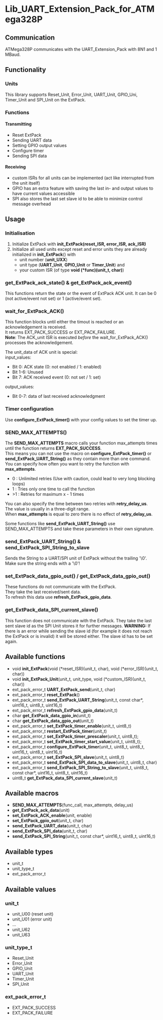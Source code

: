 # Lib_UART_Extension_Pack_for_ATMega328P

## Communication

ATMega328P communicates with the UART_Extension_Pack with 8N1 and 1 MBaud.

## Functionality
### Units

This library supports Reset_Unit, Error_Unit, UART_Unit, GPIO_Uni, Timer_Unit and SPI_Unit on the ExtPack.  

### Functions

#### Transmitting

- Reset ExtPack
- Sending UART data
- Setting GPIO output values
- Configure timer
- Sending SPI data

#### Receiving

- custom ISRs for all units can be implemented (act like interrupted from the unit itself)
- GPIO has an extra feature with saving the last in- and output values to have current values accessible
- SPI also stores the last set slave id to be able to minimize control message overhead

## Usage

### Initialisation

1) Initialize ExtPack with __init_ExtPack(reset_ISR, error_ISR, ack_ISR)__
2) Initialize all used units except reset and error units they are already initialized in __init_ExtPack__() with 
   - unit number (__unit_UXX__)
   - unit type (__UART_Unit__, __GPIO_Unit__ or __Timer_Unit__) and
   - your custom ISR (of type __void (*func)(unit_t, char)__)

### get_ExtPack_ack_state() & get_ExtPack_ack_event()

This functions return the state or the event of ExtPack ACK unit. 
It can be 0 (not active/event not set) or 1 (active/event set).

### wait_for_ExtPack_ACK()

This function blocks until either the timout is reached or an acknowledgement is received.  
It returns EXT_PACK_SUCCESS or EXT_PACK_FAILURE.  
**Note**: The ACK_unit ISR is executed _before_ the wait_for_ExtPack_ACK() processes the acknowledgement.  

The unit_data of ACK unit is special:  
input_values:
- Bit 0: ACK state (0: not enabled / 1: enabled)  
- Bit 1-6: Unused  
- Bit 7: ACK received event (0: not set / 1: set)

output_values:
- Bit 0-7: data of last received acknowledgment  

### Timer configuration

Use __configure_ExtPack_timer()__ with your config values to set the timer up.

### SEND_MAX_ATTEMPTS()

The __SEND_MAX_ATTEMPTS__ macro calls your function max_attempts times until the function returns __EXT_PACK_SUCCESS__.  
This means you can not use the macro on __configure_ExtPack_timer()__ or __send_ExtPack_UART_String()__ as they contain more than one command.  
You can specify how often you want to retry the function with __max_attempts__.  
- 0 : Unlimited retries (Use with caution, could lead to very long blocking loops)
- 1 : Tries only one time to call the function
- \>1 : Retries for maximum x - 1 times

You can also specify the time between two retries with __retry_delay_us__.  
The value is usually in a three-digit range.  
When __max_attempts__ is equal to zero there is no effect of __retry_delay_us__.

Some functions like __send_ExtPack_UART_String()__ use SEND_MAX_ATTEMPTS and take these parameters in their own signature.

### send_ExtPack_UART_String() & send_ExtPack_SPI_String_to_slave

Sends the String to a UART/SPI unit of ExtPack without the trailing '\0'.  
Make sure the string ends with a '\0'!

### set_ExtPack_data_gpio_out() / get_ExtPack_data_gpio_out()

These functions do not communicate with the ExtPack.  
They take the last received/sent data.  
To refresh this data use __refresh_ExtPack_gpio_data__.

### get_ExtPack_data_SPI_current_slave()

This function does not communicate with the ExtPack.
They take the last sent slave id as the SPI Unit stores it for further messages.
**WARNING:** If there is an error while sending the slave id (for example it does not reach the ExtPack or is invalid)
it will be stored either. The slave id has to be set again.

## Available functions

- void __init_ExtPack__(void (*reset_ISR)(unit_t, char), void (*error_ISR)(unit_t, char))
- void __init_ExtPack_Unit__(unit_t, unit_type, void (*custom_ISR)(unit_t, char))
- ext_pack_error_t __UART_ExtPack_send__(unit_t, char)
- ext_pack_error_t __reset_ExtPack__()
- ext_pack_error_t __send_ExtPack_UART_String__(unit_t, const char*, uint16_t, uint8_t, uint16_t)
- ext_pack_error_t __refresh_ExtPack_gpio_data__(unit_t)
- char __get_ExtPack_data_gpio_in__(unit_t)
- char __get_ExtPack_data_gpio_out__(unit_t)
- ext_pack_error_t __set_ExtPack_timer_enable__(unit_t, uint8_t)
- ext_pack_error_t __restart_ExtPack_timer__(unit_t)
- ext_pack_error_t __set_ExtPack_timer_prescaler__(unit_t, uint8_t);
- ext_pack_error_t __set_ExtPack_timer_start_value__(unit_t, uint8_t);
- ext_pack_error_t __configure_ExtPack_timer__(unit_t, uint8_t, uint8_t, uint16_t, uint8_t, uint16_t)
- ext_pack_error_t __set_ExtPack_SPI_slave__(unit_t, uint8_t)
- ext_pack_error_t __send_ExtPack_SPI_data_to_slave__(unit_t, uint8_t, char)
- ext_pack_error_t __send_ExtPack_SPI_String_to_slave__(unit_t, uint8_t, const char*, uint16_t, uint8_t, uint16_t)
- uint8_t __get_ExtPack_data_SPI_current_slave__(unit_t)

## Available macros

- __SEND_MAX_ATTEMPTS__(func_call, max_attempts, delay_us)
- __get_ExtPack_ack_data__(unit)
- __set_ExtPack_ACK_enable__(unit, enable)
- __set_ExtPack_gpio_out__(unit_t, char)
- __send_ExtPack_UART_data__(unit_t, char)
- __send_ExtPack_SPI_data__(unit_t, char)
- __send_ExtPack_SPI_String__(unit_t, const char*, uint16_t, uint8_t, uint16_t)

## Available types

- unit_t
- unit_type_t
- ext_pack_error_t

## Available values

### unit_t

- unit_U00 (reset unit)
- unit_U01 (error unit)
- ...
- unit_U62
- unit_U63

### unit_type_t

- Reset_Unit
- Error_Unit
- GPIO_Unit
- UART_Unit
- Timer_Unit
- SPI_Unit

### ext_pack_error_t

- EXT_PACK_SUCCESS
- EXT_PACK_FAILURE